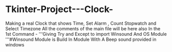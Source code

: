 # Tkinter-Project---Clock-
Making a real Clock that shows Time, Set Alarm ,  Count Stopwatch and Select Timezone 
All the comments of the main file will be here also 
In the 1st Command -
'''Giving Try and Except to import Winsound And OS Module '''#Winsound Module is Build In Module With A Beep sound provided in windows

